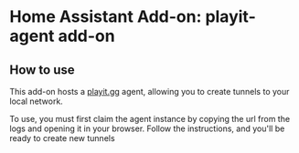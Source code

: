 # Home Assistant Add-on: playit-agent add-on

## How to use

This add-on hosts a [playit.gg](https://playit.gg/) agent, allowing you to create tunnels to your local network.

To use, you must first claim the agent instance by copying the url from the logs and opening it in your browser. 
Follow the instructions, and you'll be ready to create new tunnels
